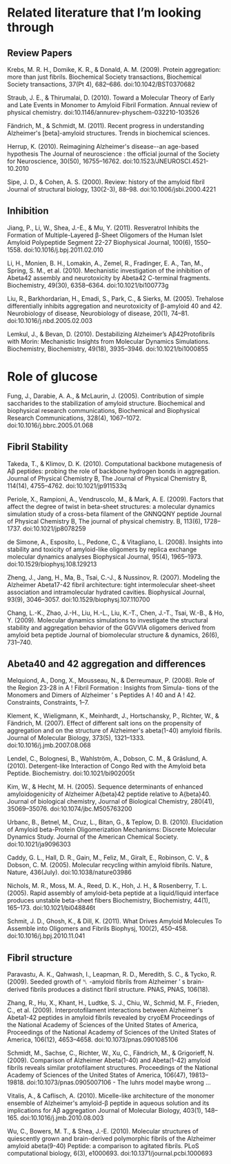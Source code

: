 # Related literature that I’m looking through

## Review Papers
Krebs, M. R. H., Domike, K. R., & Donald, A. M. (2009). Protein aggregation: more than just fibrils. Biochemical Society transactions, Biochemical Society transactions, 37(Pt 4), 682–686. doi:10.1042/BST0370682

Straub, J. E., & Thirumalai, D. (2010). Toward a Molecular Theory of Early and Late Events in Monomer to Amyloid Fibril Formation. Annual review of physical chemistry. doi:10.1146/annurev-physchem-032210-103526

Fändrich, M., & Schmidt, M. (2011). Recent progress in understanding Alzheimer's [beta]-amyloid structures. Trends in biochemical sciences.

Herrup, K. (2010). Reimagining Alzheimer's disease--an age-based hypothesis The Journal of neuroscience : the official journal of the Society for Neuroscience, 30(50), 16755–16762. doi:10.1523/JNEUROSCI.4521-10.2010

Sipe, J. D., & Cohen, A. S. (2000). Review: history of the amyloid fibril Journal of structural biology, 130(2-3), 88–98. doi:10.1006/jsbi.2000.4221

## Inhibition
Jiang, P., Li, W., Shea, J.-E., & Mu, Y. (2011). Resveratrol Inhibits the Formation of Multiple-Layered β-Sheet Oligomers of the Human Islet Amyloid Polypeptide Segment 22-27 Biophysical Journal, 100(6), 1550–1558. doi:10.1016/j.bpj.2011.02.010

Li, H., Monien, B. H., Lomakin, A., Zemel, R., Fradinger, E. A., Tan, M., Spring, S. M., et al. (2010). Mechanistic investigation of the inhibition of Abeta42 assembly and neurotoxicity by Abeta42 C-terminal fragments. Biochemistry, 49(30), 6358–6364. doi:10.1021/bi100773g

Liu, R., Barkhordarian, H., Emadi, S., Park, C., & Sierks, M. (2005). Trehalose differentially inhibits aggregation and neurotoxicity of β-amyloid 40 and 42. Neurobiology of disease, Neurobiology of disease, 20(1), 74–81. doi:10.1016/j.nbd.2005.02.003

Lemkul, J., & Bevan, D. (2010). Destabilizing Alzheimer’s Aβ42Protofibrils with Morin: Mechanistic Insights from Molecular Dynamics Simulations. Biochemistry, Biochemistry, 49(18), 3935–3946. doi:10.1021/bi1000855

# Role of glucose 
Fung, J., Darabie, A. A., & McLaurin, J. (2005). Contribution of simple saccharides to the stabilization of amyloid structure. Biochemical and biophysical research communications, Biochemical and Biophysical Research Communications, 328(4), 1067–1072. doi:10.1016/j.bbrc.2005.01.068

## Fibril Stability
Takeda, T., & Klimov, D. K. (2010). Computational backbone mutagenesis of Aβ peptides: probing the role of backbone hydrogen bonds in aggregation. Journal of Physical Chemistry B, The Journal of Physical Chemistry B, 114(14), 4755–4762. doi:10.1021/jp911533q

Periole, X., Rampioni, A., Vendruscolo, M., & Mark, A. E. (2009). Factors that affect the degree of twist in beta-sheet structures: a molecular dynamics simulation study of a cross-beta filament of the GNNQQNY peptide Journal of Physical Chemistry B, The journal of physical chemistry. B, 113(6), 1728–1737. doi:10.1021/jp8078259

de Simone, A., Esposito, L., Pedone, C., & Vitagliano, L. (2008). Insights into stability and toxicity of amyloid-like oligomers by replica exchange molecular dynamics analyses Biophysical Journal, 95(4), 1965–1973. doi:10.1529/biophysj.108.129213


Zheng, J., Jang, H., Ma, B., Tsai, C.-J., & Nussinov, R. (2007). Modeling the Alzheimer Abeta17-42 fibril architecture: tight intermolecular sheet-sheet association and intramolecular hydrated cavities. Biophysical Journal, 93(9), 3046–3057. doi:10.1529/biophysj.107.110700

Chang, L.-K., Zhao, J.-H., Liu, H.-L., Liu, K.-T., Chen, J.-T., Tsai, W.-B., & Ho, Y. (2009). Molecular dynamics simulations to investigate the structural stability and aggregation behavior of the GGVVIA oligomers derived from amyloid beta peptide Journal of biomolecular structure & dynamics, 26(6), 731–740.


## Abeta40 and 42 aggregation and differences
Melquiond, A., Dong, X., Mousseau, N., & Derreumaux, P. (2008). Role of the Region 23-28 in A ! Fibril Formation : Insights from Simula- tions of the Monomers and Dimers of Alzheimer ’ s Peptides A ! 40 and A ! 42. Constraints, Constraints, 1–7.

Klement, K., Wieligmann, K., Meinhardt, J., Hortschansky, P., Richter, W., & Fändrich, M. (2007). Effect of different salt ions on the propensity of aggregation and on the structure of Alzheimer's abeta(1-40) amyloid fibrils. Journal of Molecular Biology, 373(5), 1321–1333. doi:10.1016/j.jmb.2007.08.068

Lendel, C., Bolognesi, B., Wahlström, A., Dobson, C. M., & Gräslund, A. (2010). Detergent-like Interaction of Congo Red with the Amyloid beta Peptide. Biochemistry. doi:10.1021/bi902005t

Kim, W., & Hecht, M. H. (2005). Sequence determinants of enhanced amyloidogenicity of Alzheimer A{beta}42 peptide relative to A{beta}40. Journal of biological chemistry, Journal of Biological Chemistry, 280(41), 35069–35076. doi:10.1074/jbc.M505763200

Urbanc, B., Betnel, M., Cruz, L., Bitan, G., & Teplow, D. B. (2010). Elucidation of Amyloid beta-Protein Oligomerization Mechanisms: Discrete Molecular Dynamics Study. Journal of the American Chemical Society. doi:10.1021/ja9096303

Caddy, G. L., Hall, D. R., Gairı, M., Feliz, M., Giralt, E., Robinson, C. V., & Dobson, C. M. (2005). Molecular recycling within amyloid fibrils. Nature, Nature, 436(July). doi:10.1038/nature03986

Nichols, M. R., Moss, M. A., Reed, D. K., Hoh, J. H., & Rosenberry, T. L. (2005). Rapid assembly of amyloid-beta peptide at a liquid/liquid interface produces unstable beta-sheet fibers Biochemistry, Biochemistry, 44(1), 165–173. doi:10.1021/bi048846t

Schmit, J. D., Ghosh, K., & Dill, K. (2011). What Drives Amyloid Molecules To Assemble into Oligomers and Fibrils Biophysj, 100(2), 450–458. doi:10.1016/j.bpj.2010.11.041

## Fibril structure
Paravastu, A. K., Qahwash, I., Leapman, R. D., Meredith, S. C., & Tycko, R. (2009). Seeded growth of ␤ -amyloid fibrils from Alzheimer ’ s brain-derived fibrils produces a distinct fibril structure. PNAS, PNAS, 106(18).

Zhang, R., Hu, X., Khant, H., Ludtke, S. J., Chiu, W., Schmid, M. F., Frieden, C., et al. (2009). Interprotofilament interactions between Alzheimer's Abeta1-42 peptides in amyloid fibrils revealed by cryoEM Proceedings of the National Academy of Sciences of the United States of America, Proceedings of the National Academy of Sciences of the United States of America, 106(12), 4653–4658. doi:10.1073/pnas.0901085106

Schmidt, M., Sachse, C., Richter, W., Xu, C., Fändrich, M., & Grigorieff, N. (2009). Comparison of Alzheimer Abeta(1-40) and Abeta(1-42) amyloid fibrils reveals similar protofilament structures. Proceedings of the National Academy of Sciences of the United States of America, 106(47), 19813–19818. doi:10.1073/pnas.0905007106
	- The luhrs model maybe wrong ...
	
Vitalis, A., & Caflisch, A. (2010). Micelle-like architecture of the monomer ensemble of Alzheimer's amyloid-β peptide in aqueous solution and its implications for Aβ aggregation Journal of Molecular Biology, 403(1), 148–165. doi:10.1016/j.jmb.2010.08.003

Wu, C., Bowers, M. T., & Shea, J.-E. (2010). Molecular structures of quiescently grown and brain-derived polymorphic fibrils of the Alzheimer amyloid abeta(9-40) Peptide: a comparison to agitated fibrils. PLoS computational biology, 6(3), e1000693. doi:10.1371/journal.pcbi.1000693
